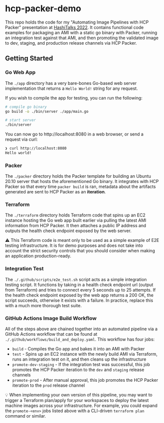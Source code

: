 # hcp-packer-demo

This repo holds the code for my "Automating Image Pipelines with HCP Packer" presentation at [HashiTalks 2022](https://events.hashicorp.com/hashitalks2022). It contains functional code examples for packaging an AMI with a static go binary with Packer, running an integration test against that AMI, and then promoting the validated image to dev, staging, and production release channels via HCP Packer.

## Getting Started

### Go Web App

The `./app` directory has a very bare-bones Go-based web server implementation that returns a `Hello World!` string for any request.

If you wish to compile the app for testing, you can run the following:

```bash
# compile go binary
go build -o ./bin/server ./app/main.go

# start server
./bin/server
```

You can now go to http://localhost:8080 in a web browser, or send a request via curl:

```bash
❯ curl http://localhost:8080
Hello world!
```

### Packer

The `./packer` directory holds the Packer template for building an Ubuntu 20.10 server that hosts the aforementioned Go binary. It integrates with HCP Packer so that every time `packer build` is ran, metadata about the artifacts generated are sent to HCP Packer as an **iteration**.

### Terraform

The `./terraform` directory holds Terraform code that spins up an EC2 instance hosting the Go web app built earlier via pulling the latest AMI information from HCP Packer. It then attaches a public IP address and outputs the health check endpoint exposed by the web server.

:warning: This Terraform code is meant only to be used as a simple example of E2E testing infrastructure. It is for demo purposes and does not take into account the strict security controls that you should consider when making an application production-ready.

### Integration Test

The `./.github/scripts/e2e_test.sh` script acts as a simple integration testing script. It functions by taking in a health check endpoint url (output from Terraform) and tries to connect every 5 seconds up to 25 attempts. If the health check endpoint exposed by the web app returns a 200 OK, the script succeeds, otherwise it exists with a failure. In practice, replace this with a much more thorough test suite. 

### GitHub Actions Image Build Workflow

All of the steps above are chained together into an automated pipeline via a GitHub Actions workflow that can be found at `./.github/workflows/build_and_deploy.yaml`. This workflow has four jobs:
 - `build` - Compiles the Go app and bakes it into an AMI with Packer
 - `test` - Spins up an EC2 instance with the newly build AMI via Terraform, runs an integration test on it, and then cleans up the infrastructure
 - `promote-dev-staging` - If the integration test was successful, this job promotes the HCP Packer iteration to the `dev` and `staging` release channels
 - `promote-prod` - After manual approval, this job promotes the HCP Packer iteration to the `prod` release channel

 :bulb: When implementing your own version of this pipeline, you may want to trigger a Terraform plan/apply for your workspaces to deploy the latest machine images across your infrastructure. For example, you could expand the `promote-<env>` jobs listed above with a CLI-driven `terraform plan` command or similar.
